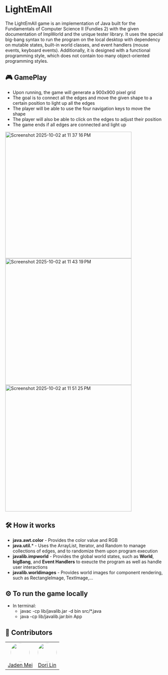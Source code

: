 # LightEmAll

The LightEmAll game is an implementation of Java built for the Fundamentals of Computer Science II (Fundies 2) with the given documentation of ImpWorld and the unique tester library. It uses the special big-bang 
syntax to run the program on the local desktop with dependency on mutable states, built-in world classes, and event handlers (mouse events, keyboard events). Additionally, it is designed
with a functional programming style, which does not contain too many object-oriented programming styles.

## 🎮 GamePlay
* Upon running, the game will generate a 900x900 pixel grid
* The goal is to connect all the edges and move the given shape to a certain position to light up all the edges
* The player will be able to use the four navigation keys to move the shape
* The player will also be able to click on the edges to adjust their position
* The game ends if all edges are connected and light up

<img width="400"  alt="Screenshot 2025-10-02 at 11 37 16 PM" src="https://github.com/user-attachments/assets/a142becd-4b67-48bf-a709-7bc893763cb7" />
<img width="400" alt="Screenshot 2025-10-02 at 11 43 19 PM" src="https://github.com/user-attachments/assets/56158b40-8c5a-41c3-888e-f89e3ffef993" />
<img width="400" alt="Screenshot 2025-10-02 at 11 51 25 PM" src="https://github.com/user-attachments/assets/d98a2522-9ee6-4cd0-abb8-264fa955c0c3" />

## 🛠️ How it works
* **java.awt.color** - Provides the color value and RGB
* **java.util.*** - Uses the ArrayList, Iterator, and Random to manage collections of edges, and to randomize them upon program execution
* **javalib.impworld** - Provides the global world states, such as **World**, **bigBang**, and **Event Handlers** to exeucte the program as well as handle user interactions
* **javalib.worldimages** - Provides world images for component rendering, such as RectangleImage, TextImage,...

## ⚙️ To run the game locally
* In terminal:
  * javac -cp lib/javalib.jar -d bin src/*.java
  * java -cp lib/javalib.jar:bin App
 
## 👥 Contributors
<table>
  <tr>
    <td align="center">
      <a href="https://github.com/jadeni77" target="_blank">
        <img src="https://github.com/jadeni77.png" width="60px" style="border-radius:50%;" /><br />
        Jaden Mei
      </a>
    </td>
    <td align="center">
      <a href="https://github.com/lxyan636" target="_blank">
        <img src="https://github.com/lxyan636.png" width="60px" style="border-radius:50%;" /><br />
        Dori Lin
      </a>
    </td>
    
  </tr>
</table>
